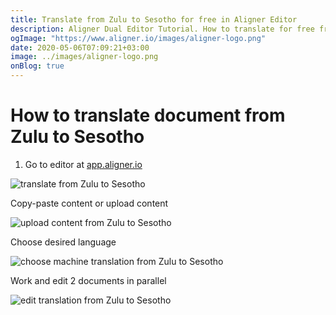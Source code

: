 ```yaml
---
title: Translate from Zulu to Sesotho for free in Aligner Editor
description: Aligner Dual Editor Tutorial. How to translate for free from Zulu to Sesotho. Aligner is multilingual document management platform. 
ogImage: "https://www.aligner.io/images/aligner-logo.png"
date: 2020-05-06T07:09:21+03:00
image: ../images/aligner-logo.png
onBlog: true
---
```


# How to translate document from Zulu to Sesotho

1. Go to editor at [app.aligner.io](https://app.aligner.io "Aligner App web page")

![translate from Zulu to Sesotho](../aligner-blank-editor.png "translate from Zulu to Sesotho")

Copy-paste content or upload content

![upload content from Zulu to Sesotho](../aligner-uploaded-document.png "upload content from Zulu to Sesotho")

Choose desired language

![choose machine translation from Zulu to Sesotho](../aligner-language-dropdown.png "choose machine translation from Zulu to Sesotho")

Work and edit 2 documents in parallel

![edit translation from Zulu to Sesotho](../aligner-double-sitded-editor.png "edit translation from Zulu to Sesotho")


